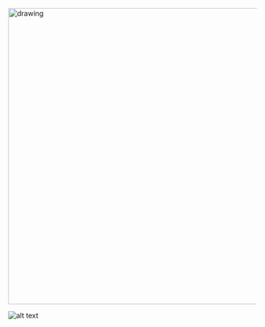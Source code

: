 


<img src="https://github.com/milanzmitrovic/SQL/blob/ae635765c7c44aab82793cca6019c5dd480b64b0/udomi_ljubimca/profil_ljubimca/src/profil_ljubimca_schema.png" alt="drawing" width="600"/>


![alt text](https://github.com/milanzmitrovic/SQL/blob/ae635765c7c44aab82793cca6019c5dd480b64b0/udomi_ljubimca/profil_ljubimca/src/profil_ljubimca_schema.png "Logo Title Text 1")




